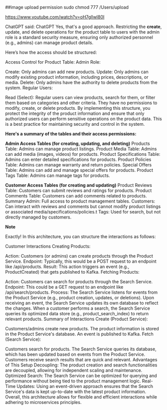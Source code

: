 ##image upload permission
sudo chmod 777 /Users/upload

https://www.youtube.com/watch?v=oH7gllwI80I


ChatGPT said:
ChatGPT
Yes, that's a good approach. Restricting the **create**, update, and delete operations for the product table to 
users with the admin role is a standard security measure, ensuring only authorized personnel (e.g., admins) 
can manage product details.

Here’s how the access should be structured:

Access Control for Product Table:
Admin Role:

Create: Only admins can add new products.
Update: Only admins can modify existing product information, including prices, descriptions, or media.
Delete: Only admins have the authority to delete products from the system.
Regular Users:

Read (Select): Regular users can view products, search for them, or filter them based on categories and 
other criteria. They have no permissions to modify, create, or delete products.
By implementing this structure, you protect the integrity of the product information and ensure that only 
authorized users can perform sensitive operations on the product data. This is a best practice for maintaining 
security and control in the system.


**Here's a summary of the tables and their access permissions:**

**Admin Access Tables (for creating, updating, and deleting)**
Products Table: Admins can manage product listings.
Product Media Table: Admins can add media (images, videos) for products.
Product Specifications Table: Admins can enter detailed specifications for products.
Product Policies Table: Admins can manage warranty and return policies.
Special Offers Table: Admins can add and manage special offers for products.
Product Tags Table: Admins can manage tags for products.

**Customer Access Tables (for creating and updating)**
Product Reviews Table: Customers can submit reviews and ratings for products.
Product Comments Table: Customers can add comments related to products.
Summary
Admin: Full access to product management tables.
Customers: Can interact with reviews and comments but cannot modify product listings or associated 
media/specifications/policies.t Tags: Used for search, but not directly managed by customers.




**Note**

Exactly! In this architecture, you can structure the interactions as follows:

Customer Interactions
Creating Products:

Action: Customers (or admins) can create products through the Product Service.
Endpoint: Typically, this would be a POST request to an endpoint like /api/products.
Result: This action triggers an event (e.g., ProductCreated) that gets published to Kafka.
Fetching Products:

Action: Customers can search for products through the Search Service.
Endpoint: This could be a GET request to an endpoint like /api/search/products.
Process:
The Search Service listens for events from the Product Service (e.g., product creation, updates, or deletions).
Upon receiving an event, the Search Service updates its own database to reflect the changes.
When a customer performs a search, the Search Service queries its optimized data store (e.g., product_search_index) to return relevant products.
Summary of Interactions
Create (Product Service):

Customers/admins create new products.
The product information is stored in the Product Service's database.
An event is published to Kafka.
Fetch (Search Service):

Customers search for products.
The Search Service queries its database, which has been updated based on events from the Product Service.
Customers receive search results that are quick and relevant.
Advantages of This Setup
Decoupling: The product creation and search functionalities are decoupled, allowing for independent scaling and maintenance.
Optimized Search: The Search Service can be optimized for querying and performance without being tied to the product management logic.
Real-Time Updates: Using an event-driven approach ensures that the Search Service's data is kept up-to-date with the latest product information.
Overall, this architecture allows for flexible and efficient interactions while adhering to microservices principles.